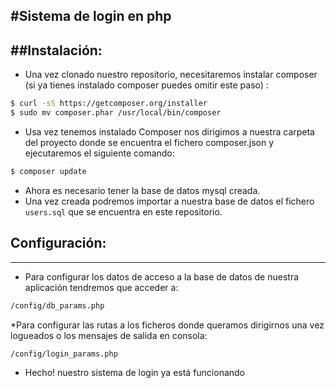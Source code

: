 #Sistema de login en php
-----------------------------------------------------------
##Instalación:
----------------------------
* Una vez clonado nuestro repositorio, necesitaremos instalar composer (si ya tienes instalado composer puedes omitir este paso) :
```bash
$ curl -sS https://getcomposer.org/installer 
$ sudo mv composer.phar /usr/local/bin/composer
```
* Usa vez tenemos instalado Composer nos dirigimos a nuestra carpeta del proyecto donde se encuentra el fichero composer.json
y ejecutaremos el siguiente comando:
```bash
$ composer update
```
* Ahora es necesario tener la base de datos mysql creada.
* Una vez creada podremos importar a nuestra base de datos el fichero `users.sql` que se encuentra en este repositorio.

## Configuración:
------------------------
* Para configurar los datos de acceso a la base de datos de nuestra aplicación tendremos que acceder a:
```bash
/config/db_params.php
```
*Para configurar las rutas a los ficheros donde queramos dirigirnos una vez logueados o los mensajes de salida en consola:
```bash
/config/login_params.php
```
* Hecho! nuestro sistema de login ya está funcionando

